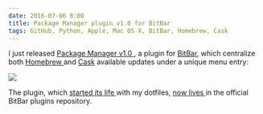 ```yaml
---
date: 2016-07-06 8:00
title: Package Manager plugin v1.0 for BitBar
tags: GitHub, Python, Apple, Mac OS X, BitBar, Homebrew, Cask
---
```


I just released [Package Manager v1.0
](https://getbitbar.com/plugins/Dev/PackageManager/package_manager.7h.py), a plugin
for [BitBar](https://getbitbar.com/), which centralize both [Homebrew
](http://brew.sh/) and [Cask](https://caskroom.github.io/) available updates
under a unique menu entry:

![](/uploads/2016/package_manager_plugin_bitbar_v1_screenshot.png)

The plugin, which [started its life
](https://github.com/kdeldycke/dotfiles/blob/master/dotfiles-osx/.bitbar/package_manager.7h.py)
with my dotfiles, [now lives
](https://github.com/matryer/bitbar-plugins/blob/master/Dev/PackageManager/package_manager.7h.py)
in the official BitBar plugins repository.
